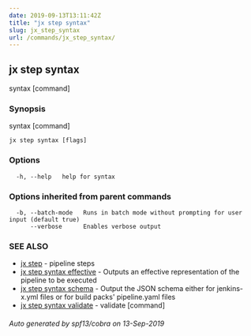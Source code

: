 ```yaml
---
date: 2019-09-13T13:11:42Z
title: "jx step syntax"
slug: jx_step_syntax
url: /commands/jx_step_syntax/
---
```

## jx step syntax

syntax [command]

### Synopsis

syntax [command]

```
jx step syntax [flags]
```

### Options

```
  -h, --help   help for syntax
```

### Options inherited from parent commands

```
  -b, --batch-mode   Runs in batch mode without prompting for user input (default true)
      --verbose      Enables verbose output
```

### SEE ALSO

* [jx step](/commands/jx_step/)	 - pipeline steps
* [jx step syntax effective](/commands/jx_step_syntax_effective/)	 - Outputs an effective representation of the pipeline to be executed
* [jx step syntax schema](/commands/jx_step_syntax_schema/)	 - Output the JSON schema either for jenkins-x.yml files or for build packs' pipeline.yaml files
* [jx step syntax validate](/commands/jx_step_syntax_validate/)	 - validate [command]

###### Auto generated by spf13/cobra on 13-Sep-2019
